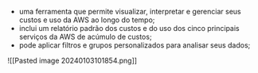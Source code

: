 
- uma ferramenta que permite visualizar, interpretar e gerenciar seus custos e uso da AWS ao longo do tempo;
- inclui um relatório padrão dos custos e do uso dos cinco principais serviços da AWS de acúmulo de custos;
- pode aplicar filtros e grupos personalizados para analisar seus dados;

![[Pasted image 20240103101854.png]]